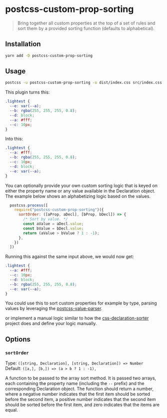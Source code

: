 # postcss-custom-prop-sorting
>
> Bring together all custom properties at the top of a set of rules and sort them by a provided
> sorting function (defaults to alphabetical).

## Installation

```sh
yarn add -D postcss-custom-prop-sorting
```

## Usage

```sh
postcss -u postcss-custom-prop-sorting -o dist/index.css src/index.css
```

This plugin turns this:

```css
.lightest {
  --e: var(--a);
  --b: rgba(255, 255, 255, 0.8);
  --d: block;
  --a: #fff;
  --c: 10px;
}
```

Into this:

```css
.lightest {
  --a: #fff;
  --b: rgba(255, 255, 255, 0.8);
  --c: 10px;
  --d: block;
  --e: var(--a);
}
```

You can optionally provide your own custom sorting logic that is keyed on either the property name or any value available in the Declaration object.  The example below shows an alphabetizing logic based on the values.

```js
  postcss.process([
    require("postcss-custom-prop-sorting")({
      sortOrder: ([aProp, aDecl], [bProp, bDecl]) => {
        /* Sort by value. */
        const aValue = aDecl.value;
        const bValue = bDecl.value;
        return (aValue > bValue ? 1 : -1);
      },
    })
  ])
```

Running this against the same input above, we would now get:

```css
.lightest {
  --a: #fff;
  --c: 10px;
  --d: block;
  --b: rgba(255, 255, 255, 0.8);
  --e: var(--a);
}
```

You could use this to sort custom properties for example by type, parsing values by leveraging the [postcss-value-parser](https://github.com/TrySound/postcss-value-parser).

or implement a manual logic similar to how the [css-declaration-sorter](https://github.com/Siilwyn/css-declaration-sorter/blob/master/orders/smacss.mjs) project does and define your logic manually.

## Options

### `sortOrder`

Type: `([string, Declaration], [string, Declaration]) => Number`<br>
Default: `([a,], [b,]) => (a > b ? 1 : -1),`

A function to be passed to the array sort method.  It is passed two arrays, each containing the property name (including the `--` prefix) and the corresponding Declaration object.  The function should return a number, where a negative number indicates that the first item should be sorted before the second item, a positive number indicates that the second item should be sorted before the first item, and zero indicates that the items are equal.
